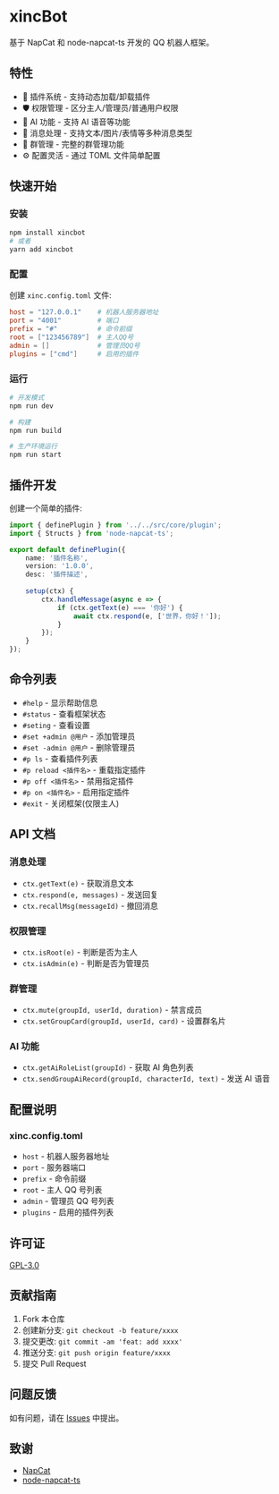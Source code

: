 # xincBot

基于 NapCat 和 node-napcat-ts 开发的 QQ 机器人框架。

## 特性

- 🔌 插件系统 - 支持动态加载/卸载插件
- 🛡️ 权限管理 - 区分主人/管理员/普通用户权限
- 🤖 AI 功能 - 支持 AI 语音等功能
- 📝 消息处理 - 支持文本/图片/表情等多种消息类型
- 👥 群管理 - 完整的群管理功能
- ⚙️ 配置灵活 - 通过 TOML 文件简单配置

## 快速开始

### 安装

```bash
npm install xincbot
# 或者
yarn add xincbot
```

### 配置

创建 `xinc.config.toml` 文件:

```toml
host = "127.0.0.1"    # 机器人服务器地址
port = "4001"         # 端口
prefix = "#"          # 命令前缀
root = ["123456789"]  # 主人QQ号
admin = []            # 管理员QQ号
plugins = ["cmd"]     # 启用的插件
```

### 运行

```bash
# 开发模式
npm run dev

# 构建
npm run build

# 生产环境运行
npm run start
```

## 插件开发

创建一个简单的插件:

```typescript
import { definePlugin } from '../../src/core/plugin';
import { Structs } from 'node-napcat-ts';

export default definePlugin({
    name: '插件名称',
    version: '1.0.0',
    desc: '插件描述',
    
    setup(ctx) {
        ctx.handleMessage(async e => {
            if (ctx.getText(e) === '你好') {
                await ctx.respond(e, ['世界，你好！']);
            }
        });
    }
});
```

## 命令列表

- `#help` - 显示帮助信息
- `#status` - 查看框架状态
- `#seting` - 查看设置
- `#set +admin @用户` - 添加管理员
- `#set -admin @用户` - 删除管理员
- `#p ls` - 查看插件列表
- `#p reload <插件名>` - 重载指定插件
- `#p off <插件名>` - 禁用指定插件
- `#p on <插件名>` - 启用指定插件
- `#exit` - 关闭框架(仅限主人)

## API 文档

### 消息处理

- `ctx.getText(e)` - 获取消息文本
- `ctx.respond(e, messages)` - 发送回复
- `ctx.recallMsg(messageId)` - 撤回消息

### 权限管理

- `ctx.isRoot(e)` - 判断是否为主人
- `ctx.isAdmin(e)` - 判断是否为管理员

### 群管理

- `ctx.mute(groupId, userId, duration)` - 禁言成员
- `ctx.setGroupCard(groupId, userId, card)` - 设置群名片

### AI 功能

- `ctx.getAiRoleList(groupId)` - 获取 AI 角色列表
- `ctx.sendGroupAiRecord(groupId, characterId, text)` - 发送 AI 语音

## 配置说明

### xinc.config.toml

- `host` - 机器人服务器地址
- `port` - 服务器端口
- `prefix` - 命令前缀
- `root` - 主人 QQ 号列表
- `admin` - 管理员 QQ 号列表
- `plugins` - 启用的插件列表

## 许可证

[GPL-3.0](LICENSE)

## 贡献指南

1. Fork 本仓库
2. 创建新分支: `git checkout -b feature/xxxx`
3. 提交更改: `git commit -am 'feat: add xxxx'`
4. 推送分支: `git push origin feature/xxxx`
5. 提交 Pull Request

## 问题反馈

如有问题，请在 [Issues](https://github.com/wwcxin/xincbot/issues) 中提出。

## 致谢

- [NapCat](https://github.com/napcat-xo/NapCat)
- [node-napcat-ts](https://github.com/napcat-xo/node-napcat-ts)
